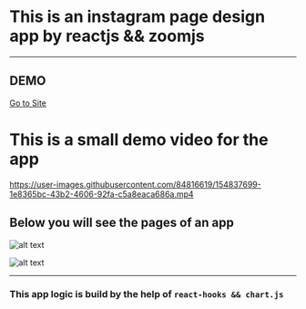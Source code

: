# This is an instagram page design app by reactjs && zoomjs
---

## DEMO

[Go to Site](https://weatherapp111.netlify.app/ "Weather App")

# This is a small demo video for the app

https://user-images.githubusercontent.com/84816619/154837699-1e8365bc-43b2-4606-92fa-c5a8eaca686a.mp4

## Below you will see the pages of an app

![alt text](https://github.com/barisdevjs/instagram-page-design/blob/main/screenshot1.jpg)

![alt text](https://github.com/barisdevjs/instagram-page-design/blob/main/screenshot2.jpg)

---

### This app logic is build by the help of `react-hooks && chart.js`
 
